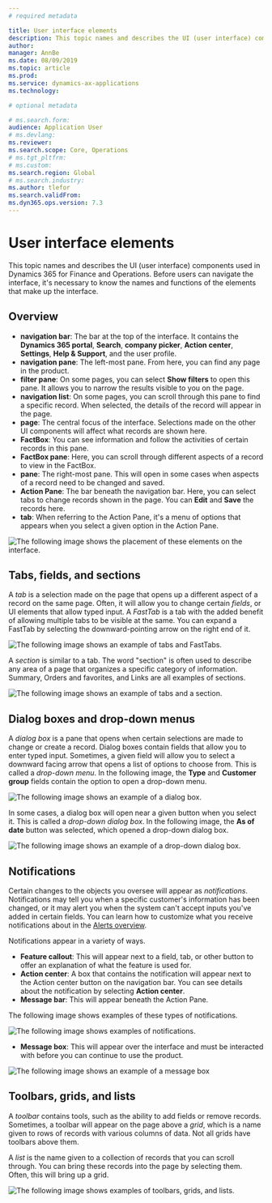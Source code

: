 ```yaml
---
# required metadata

title: User interface elements
description: This topic names and describes the UI (user interface) components used in Dynamics 365 for Finance and Operations.
author: 
manager: AnnBe
ms.date: 08/09/2019
ms.topic: article
ms.prod: 
ms.service: dynamics-ax-applications
ms.technology: 

# optional metadata

# ms.search.form:  
audience: Application User
# ms.devlang: 
ms.reviewer: 
ms.search.scope: Core, Operations
# ms.tgt_pltfrm: 
# ms.custom: 
ms.search.region: Global
# ms.search.industry: 
ms.author: tlefor
ms.search.validFrom:  
ms.dyn365.ops.version: 7.3
---
```


# User interface elements

This topic names and describes the UI (user interface) components used in Dynamics 365 for Finance and Operations. Before users can navigate the interface, it's necessary to know the names and functions of the elements that make up the interface.

## Overview

- **navigation bar**: The bar at the top of the interface. It contains the **Dynamics 365 portal**, **Search**, **company picker**, **Action center**, **Settings**, **Help & Support**, and the user profile.  
- **navigation pane**: The left-most pane. From here, you can find any page in the product.  
- **filter pane**: On some pages, you can select **Show filters** to open this pane. It allows you to narrow the results visible to you on the page.  
- **navigation list**: On some pages, you can scroll through this pane to find a specific record. When selected, the details of the record will appear in the page.  
- **page**: The central focus of the interface. Selections made on the other UI components will affect what records are shown here.  
- **FactBox**: You can see information and follow the activities of certain records in this pane.  
- **FactBox pane**: Here, you can scroll through different aspects of a record to view in the FactBox.  
- **pane**: The right-most pane. This will open in some cases when aspects of a record need to be changed and saved.  
- **Action Pane**: The bar beneath the navigation bar. Here, you can select tabs to change records shown in the page. You can **Edit** and **Save** the records here.  
- **tab**: When referring to the Action Pane, it's a menu of options that appears when you select a given option in the Action Pane.  

![The following image shows the placement of these elements on the interface.](media/user-interface-01.png)

## Tabs, fields, and sections

A *tab* is a selection made on the page that opens up a different aspect of a record on the same page. Often, it will allow you to change certain *fields*, or UI elements that allow typed input. A *FastTab* is a tab with the added benefit of allowing multiple tabs to be visible at the same. You can expand a FastTab by selecting the downward-pointing arrow on the right end of it.

![The following image shows an example of tabs and FastTabs.](media/user-interface-02.png)

A *section* is similar to a tab. The word "section" is often used to describe any area of a page that organizes a specific category of information. Summary, Orders and favorites, and Links are all examples of sections.

![The following image shows an example of tabs and a section.](media/user-interface-03.png)

## Dialog boxes and drop-down menus

A *dialog box* is a pane that opens when certain selections are made to change or create a record. Dialog boxes contain fields that allow you to enter typed input. Sometimes, a given field will allow you to select a downward facing arrow that opens a list of options to choose from. This is called a *drop-down menu*. In the following image, the **Type** and **Customer group** fields contain the option to open a drop-down menu.

![The following image shows an example of a dialog box.](media/user-interface-04.png)

In some cases, a dialog box will open near a given button when you select it. This is called a *drop-down dialog box*. In the following image, the **As of date** button was selected, which opened a drop-down dialog box.

![The following image shows an example of a drop-down dialog box.](media/user-interface-05.png)

## Notifications

Certain changes to the objects you oversee will appear as *notifications*. Notifications may tell you when a specific customer's information has been changed, or it may alert you when the system can't accept inputs you've added in certain fields. You can learn how to customize what you receive notifications about in the [Alerts overview](../get-started/alerts-overview.md).

Notifications appear in a variety of ways.
- **Feature callout**: This will appear next to a field, tab, or other button to offer an explanation of what the feature is used for.  
- **Action center**: A box that contains the notification will appear next to the Action center button on the navigation bar. You can see details about the notification by selecting **Action center**.  
- **Message bar**: This will appear beneath the Action Pane.  

The following image shows examples of these types of notifications.

![The following image shows examples of notifications.](media/user-interface-06.png)

- **Message box**: This will appear over the interface and must be interacted with before you can continue to use the product.  

![The following image shows an example of a message box](media/user-interface-07.png)

## Toolbars, grids, and lists

A *toolbar* contains tools, such as the ability to add fields or remove records. Sometimes, a toolbar will appear on the page above a *grid*, which is a name given to rows of records with various columns of data. Not all grids have toolbars above them.

A *list* is the name given to a collection of records that you can scroll through. You can bring these records into the page by selecting them. Often, this will bring up a grid.

![The following image shows examples of toolbars, grids, and lists.](media/user-interface-08.png)
